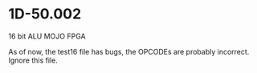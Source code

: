 # 1D-50.002
16 bit ALU MOJO FPGA

As of now, the test16 file has bugs, the OPCODEs are probably incorrect. Ignore this file.
